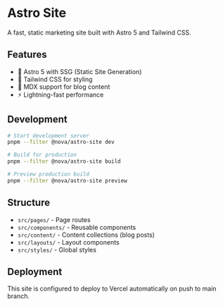 # Astro Site

A fast, static marketing site built with Astro 5 and Tailwind CSS.

## Features

- 🚀 Astro 5 with SSG (Static Site Generation)
- 🎨 Tailwind CSS for styling
- 📝 MDX support for blog content
- ⚡ Lightning-fast performance

## Development

```bash
# Start development server
pnpm --filter @nova/astro-site dev

# Build for production
pnpm --filter @nova/astro-site build

# Preview production build
pnpm --filter @nova/astro-site preview
```

## Structure

- `src/pages/` - Page routes
- `src/components/` - Reusable components
- `src/content/` - Content collections (blog posts)
- `src/layouts/` - Layout components
- `src/styles/` - Global styles

## Deployment

This site is configured to deploy to Vercel automatically on push to main branch.
